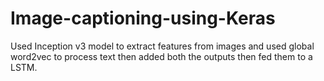 # Image-captioning-using-Keras
Used Inception v3 model to extract features from images and used global word2vec to process text then added both the outputs then fed them to a LSTM.
